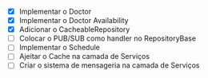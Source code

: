 - [x] Implementar o Doctor
- [x] Implementar o Doctor Availability
- [x] Adicionar o CacheableRepository
- [ ] Colocar o PUB/SUB como handler no RepositoryBase
- [ ] Implementar o Schedule
- [ ] Ajeitar o Cache na camada de Serviços
- [ ] Criar o sistema de mensageria na camada de Serviços
